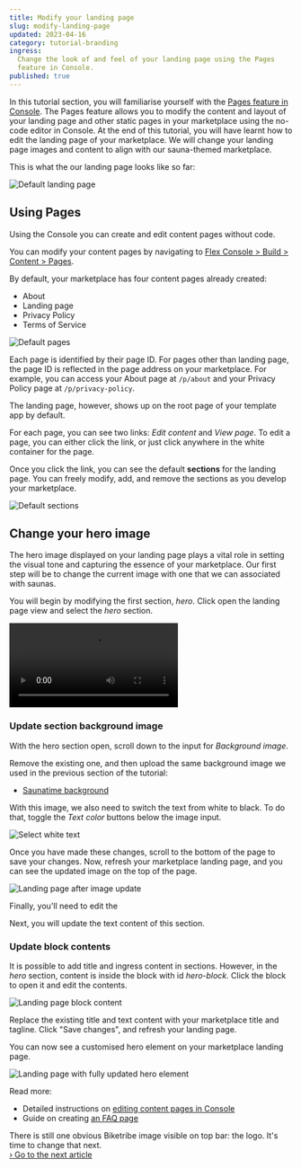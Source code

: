 ```yaml
---
title: Modify your landing page
slug: modify-landing-page
updated: 2023-04-16
category: tutorial-branding
ingress:
  Change the look of and feel of your landing page using the Pages
  feature in Console.
published: true
---
```


In this tutorial section, you will familiarise yourself with the
[Pages feature in Console](https://flex-console.sharetribe.com/content/pages).
The Pages feature allows you to modify the content and layout of your
landing page and other static pages in your marketplace using the
no-code editor in Console. At the end of this tutorial, you will have
learnt how to edit the landing page of your marketplace. We will change
your landing page images and content to align with our sauna-themed
marketplace.

This is what the our landing page looks like so far:

![Default landing page](./default-landing-page.png)

## Using Pages

Using the Console you can create and edit content pages without code.

You can modify your content pages by navigating to
[Flex Console > Build > Content > Pages](https://flex-console.sharetribe.com/content/pages).

By default, your marketplace has four content pages already created:

- About
- Landing page
- Privacy Policy
- Terms of Service

![Default pages](./default-pages.png)

Each page is identified by their page ID. For pages other than landing
page, the page ID is reflected in the page address on your marketplace.
For example, you can access your About page at `/p/about` and your
Privacy Policy page at `/p/privacy-policy`.

The landing page, however, shows up on the root page of your template
app by default.

For each page, you can see two links: _Edit content_ and _View page_. To
edit a page, you can either click the link, or just click anywhere in
the white container for the page.

Once you click the link, you can see the default **sections** for the
landing page. You can freely modify, add, and remove the sections as you
develop your marketplace.

![Default sections](./default-sections.png)

## Change your hero image

The hero image displayed on your landing page plays a vital role in
setting the visual tone and capturing the essence of your marketplace.
Our first step will be to change the current image with one that we can
associated with saunas.

You will begin by modifying the first section, _hero_. Click open the
landing page view and select the _hero_ section.

<video>
    <source src='./hero.mp4' type='video/mp4'>
    <source src='./hero.webm' type='video/webm'>
    <source src='./hero.ogv' type='video/ogg'>
</video>

### Update section background image

With the hero section open, scroll down to the input for _Background
image_.

Remove the existing one, and then upload the same background image we
used in the previous section of the tutorial: <br />

- [Saunatime background](/tutorial-assets/saunatime-background.png)

With this image, we also need to switch the text from white to black. To
do that, toggle the _Text color_ buttons below the image input.

![Select white text](./select-white.png)

Once you have made these changes, scroll to the bottom of the page to
save your changes. Now, refresh your marketplace landing page, and you
can see the updated image on the top of the page.

![Landing page after image update](./landing-page-image-update.png)

Finally, you'll need to edit the

Next, you will update the text content of this section.

### Update block contents

It is possible to add title and ingress content in sections. However, in
the _hero_ section, content is inside the block with id _hero-block_.
Click the block to open it and edit the contents.

![Landing page block content](./landing-page-block-content.png)

Replace the existing title and text content with your marketplace title
and tagline. Click "Save changes", and refresh your landing page.

You can now see a customised hero element on your marketplace landing
page.

![Landing page with fully updated hero element](./landing-page-full-update.png)

Read more:

- Detailed instructions on
  [editing content pages in Console](/operator-guides/how-to-edit-content-pages-in-console/)
- Guide on creating
  [an FAQ page](/operator-guides/how-to-create-an-faq-page/)

There is still one obvious Biketribe image visible on top bar: the logo.
It's time to change that next.<br />
[› Go to the next article](/tutorial/change-logo/)
